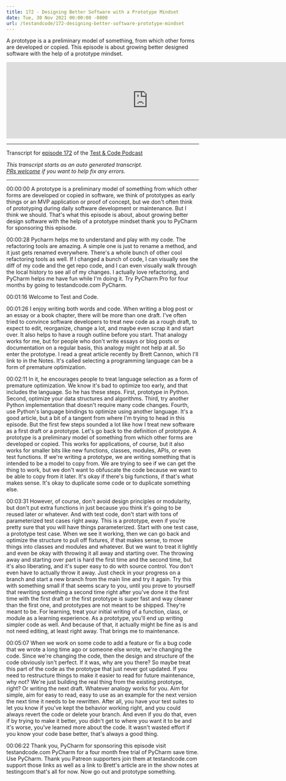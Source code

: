 ```yaml
---
title: 172 - Designing Better Software with a Prototype Mindset
date: Tue, 30 Nov 2021 00:00:00 -0800
url: /testandcode/172-designing-better-software-prototype-mindset
---
```


A prototype is a a preliminary model of something, from which other forms are developed or copied.
This episode is about growing better designed software with the help of a prototype mindset.

<iframe src="https://fireside.fm/player/v2/DOAjrBV2+u-scXSai" width="740" height="200" frameborder="0" scrolling="no">
</iframe>

---
Transcript for [episode 172](https://testandcode.com/172)
of the [Test & Code Podcast](https://testandcode.com/)

<em>This transcript starts as an auto generated transcript.</em><br/>
<em>[PRs welcome](https://github.com/okken/testandcode_transcripts) if you want to help fix any errors.</em><br/>

<!-- 
For people reading this on GitHub, the final page will be displayed at https://pythontest.com/testandcode
-->

---

00:00:00 A prototype is a preliminary model of something from which other forms are developed or copied in software, we think of prototypes as early things or an MVP application or proof of concept, but we don't often think of prototyping during daily software development or maintenance. But I think we should. That's what this episode is about, about growing better design software with the help of a prototype mindset thank you to PyCharm for sponsoring this episode.

00:00:28 Pycharm helps me to understand and play with my code. The refactoring tools are amazing. A simple one is just to rename a method, and it just gets renamed everywhere. There's a whole bunch of other cool refactoring tools as well. If I changed a bunch of code, I can visually see the diff of my code and the get repo code, and I can even visually walk through the local history to see all of my changes. I actually love refactoring, and PyCharm helps me have fun while I'm doing it. Try PyCharm Pro for four months by going to testandcode.com PyCharm.

00:01:16 Welcome to Test and Code.

00:01:26 I enjoy writing both words and code. When writing a blog post or an essay or a book chapter, there will be more than one draft. I've often tried to convince software developers to treat new code as a rough draft, to expect to edit, reorganize, change a lot, and maybe even scrap it and start over. It also helps to have a rough outline before you start. That analogy works for me, but for people who don't write essays or blog posts or documentation on a regular basis, this analogy might not help at all. So enter the prototype. I read a great article recently by Brett Cannon, which I'll link to in the Notes. It's called selecting a programming language can be a form of premature optimization.

00:02:11 In it, he encourages people to treat language selection as a form of premature optimization. We know it's bad to optimize too early, and that includes the language. So he has these steps. First, prototype in Python. Second, optimize your data structures and algorithms. Third, try another Python implementation that doesn't require many code changes. Fourth, use Python's language bindings to optimize using another language. It's a good article, but a bit of a tangent from where I'm trying to head in this episode. But the first few steps sounded a lot like how I treat new software as a first draft or a prototype. Let's go back to the definition of prototype. A prototype is a preliminary model of something from which other forms are developed or copied. This works for applications, of course, but it also works for smaller bits like new functions, classes, modules, APIs, or even test functions. If we're writing a prototype, we are writing something that is intended to be a model to copy from. We are trying to see if we can get the thing to work, but we don't want to obfuscate the code because we want to be able to copy from it later. It's okay if there's big functions, if that's what makes sense. It's okay to duplicate some code or to duplicate something else.

00:03:31 However, of course, don't avoid design principles or modularity, but don't put extra functions in just because you think it's going to be reused later or whatever. And with test code, don't start with tons of parameterized test cases right away. This is a prototype, even if you're pretty sure that you will have things parameterized. Start with one test case, a prototype test case. When we see it working, then we can go back and optimize the structure to pull off fixtures, if that makes sense, to move things into classes and modules and whatever. But we want to treat it lightly and even be okay with throwing it all away and starting over. The throwing away and starting over part is hard the first time and the second time, but it's also liberating, and it's super easy to do with source control. You don't even have to actually throw it away. Just check in your progress on a branch and start a new branch from the main line and try it again. Try this with something small if that seems scary to you, until you prove to yourself that rewriting something a second time right after you've done it the first time with the first draft or the first prototype is super fast and way cleaner than the first one, and prototypes are not meant to be shipped. They're meant to be. For learning, treat your initial writing of a function, class, or module as a learning experience. As a prototype, you'll end up writing simpler code as well. And because of that, it actually might be fine as is and not need editing, at least right away. That brings me to maintenance.

00:05:07 When we work on some code to add a feature or fix a bug code that we wrote a long time ago or someone else wrote, we're changing the code. Since we're changing the code, then the design and structure of the code obviously isn't perfect. If it was, why are you there? So maybe treat this part of the code as the prototype that just never got updated. If you need to restructure things to make it easier to read for future maintenance, why not? We're just building the real thing from the existing prototype, right? Or writing the next draft. Whatever analogy works for you. Aim for simple, aim for easy to read, easy to use as an example for the next version the next time it needs to be rewritten. After all, you have your test suites to let you know if you've kept the behavior working right, and you could always revert the code or delete your branch. And even if you do that, even if by trying to make it better, you didn't get to where you want it to be and it's worse, you've learned more about the code. It wasn't wasted effort if you know your code base better, that's always a good thing.

00:06:22 Thank you, PyCharm for sponsoring this episode visit testandcode.com PyCharm for a four month free trial of PyCharm save time. Use PyCharm. Thank you Patreon supporters join them at testandcode.com support those links as well as a link to Brett's article are in the show notes at testingcom that's all for now. Now go out and prototype something.